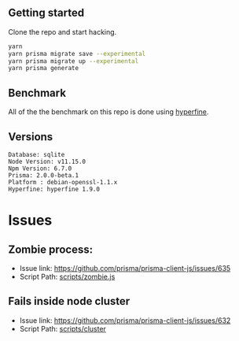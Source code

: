 ## Getting started
Clone the repo and start hacking.

```sh
yarn
yarn prisma migrate save --experimental
yarn prisma migrate up --experimental
yarn prisma generate
```

## Benchmark
All of the the benchmark on this repo is done using [hyperfine](https://github.com/sharkdp/hyperfine).

## Versions

```
Database: sqlite
Node Version: v11.15.0
Npm Version: 6.7.0
Prisma: 2.0.0-beta.1
Platform : debian-openssl-1.1.x
Hyperfine: hyperfine 1.9.0
```

# Issues

## Zombie process: 
- Issue link: https://github.com/prisma/prisma-client-js/issues/635
- Script Path: [scripts/zombie.js](/scripts/zombie.js#L17)

## Fails inside node cluster
- Issue link: https://github.com/prisma/prisma-client-js/issues/632
- Script Path: [scripts/cluster](/scripts/cluster.js)
